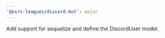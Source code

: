 ```yaml
---
'@osrs-leagues/discord-bot': major
---
```


Add support for sequelize and define the DiscordUser model.
